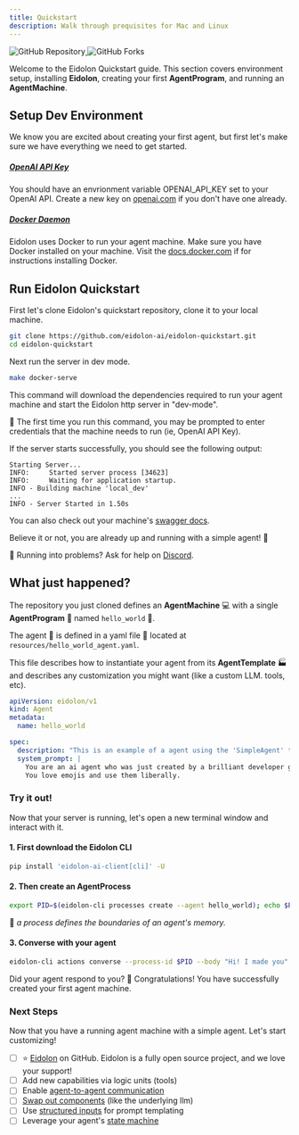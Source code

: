 ```yaml
---
title: Quickstart
description: Walk through prequisites for Mac and Linux
---
```


<div>
  <a href="https://github.com/eidolon-ai/eidolon-quickstart">
    <img style="display: inline-block;" alt="GitHub Repository" src="https://img.shields.io/badge/eidolon-Quickstart-blue?style=flat&logo=github">
  </a>
  <a href="https://github.com/eidolon-ai/eidolon-quickstart/fork">
    <img style="display: inline-block;" alt="GitHub Forks" src="https://img.shields.io/badge/fork-grey?style=flat&logo=forgejo&logoColor=white">
  </a>
</div>

Welcome to the Eidolon Quickstart guide. This section covers environment setup, installing **Eidolon**, creating your first **AgentProgram**, and running an **AgentMachine**.

## Setup Dev Environment

We know you are excited about creating your first agent, but first let's make sure we have everything we need to get started.

##### [OpenAI API Key](https://platform.openai.com/account/api-keys "Create an OpenAI key") 
You should have an envrionment variable OPENAI_API_KEY set to your OpenAI API.
Create a new key on [openai.com](https://platform.openai.com/api-keys) if you don't have one already.

##### [Docker Daemon](https://docs.docker.com/get-docker/ "Install Docker")
Eidolon uses Docker to run your agent machine. Make sure you have Docker installed on your machine.
Visit the [docs.docker.com](https://docs.docker.com/get-docker/) if for instructions installing Docker.


## Run Eidolon Quickstart

First let's clone Eidolon's quickstart repository, clone it to your local machine.

```bash
git clone https://github.com/eidolon-ai/eidolon-quickstart.git
cd eidolon-quickstart
```

Next run the server in dev mode.

```bash
make docker-serve
```

This command will download the dependencies required to run your agent machine and start the Eidolon http server in 
"dev-mode".

🔎 The first time you run this command, you may be prompted to enter credentials that the machine needs to run 
(ie, OpenAI API Key).

If the server starts successfully, you should see the following output:
```
Starting Server...
INFO:     Started server process [34623]
INFO:     Waiting for application startup.
INFO - Building machine 'local_dev'
...
INFO - Server Started in 1.50s
```

You can also check out your machine's [swagger docs](http://localhost:8080/docs#/).

Believe it or not, you are already up and running with a simple agent! 🎉

🚨 Running into problems? Ask for help on [Discord](https://discord.com/invite/6kVQrHpeqG).

## What just happened?

The repository you just cloned defines an **AgentMachine** 💻 with a single **AgentProgram** 🤖 named `hello_world` 👋.

The agent 🤖 is defined in a yaml file 📄 located at `resources/hello_world_agent.yaml`.

This file describes how to instantiate your agent from its **AgentTemplate** 🏭 and describes any customization you might
want (like a custom LLM. tools, etc).

```yaml
apiVersion: eidolon/v1
kind: Agent
metadata:
  name: hello_world

spec:
  description: "This is an example of a agent using the 'SimpleAgent' template."
  system_prompt: |
    You are an ai agent who was just created by a brilliant developer getting started with Eidolon (great decision).
    You love emojis and use them liberally.
```

### Try it out!

Now that your server is running, let's open a new terminal window and interact with it.

#### 1. First download the Eidolon CLI
```bash
pip install 'eidolon-ai-client[cli]' -U
```

#### 2. Then create an AgentProcess
```bash
export PID=$(eidolon-cli processes create --agent hello_world); echo $PID
```
🔬 _a process defines the boundaries of an agent's memory._

#### 3. Converse with your agent
```bash
eidolon-cli actions converse --process-id $PID --body "Hi! I made you"
```

Did your agent respond to you? 🍾 Congratulations! You have successfully created your first agent machine.

### Next Steps
Now that you have a running agent machine with a simple agent. Let's start customizing!

- [ ] ⭐ [Eidolon](https://github.com/eidolon-ai/eidolon) on GitHub. Eidolon is a fully open source project, and we love your support!
- [ ] Add new capabilities via logic units (tools)
- [ ] Enable [agent-to-agent communication](/docs/howto/communication)
- [ ] [Swap out components](/docs/howto/customize_builtins) (like the underlying llm)
- [ ] Use [structured inputs](/docs/components/simple_agent#defining-actions) for prompt templating
- [ ] Leverage your agent's [state machine](/docs/components/simple_agent#defining-actions)
